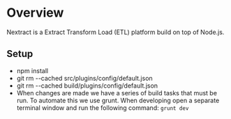 # Overview
Nextract is a Extract Transform Load (ETL) platform build on top of Node.js. 

## Setup
- npm install
- git rm --cached src/plugins/config/default.json
- git rm --cached build/plugins/config/default.json
- When changes are made we have a series of build tasks that must be run. To automate this we use grunt. When developing open a separate terminal window and run the following command:
```grunt dev```
